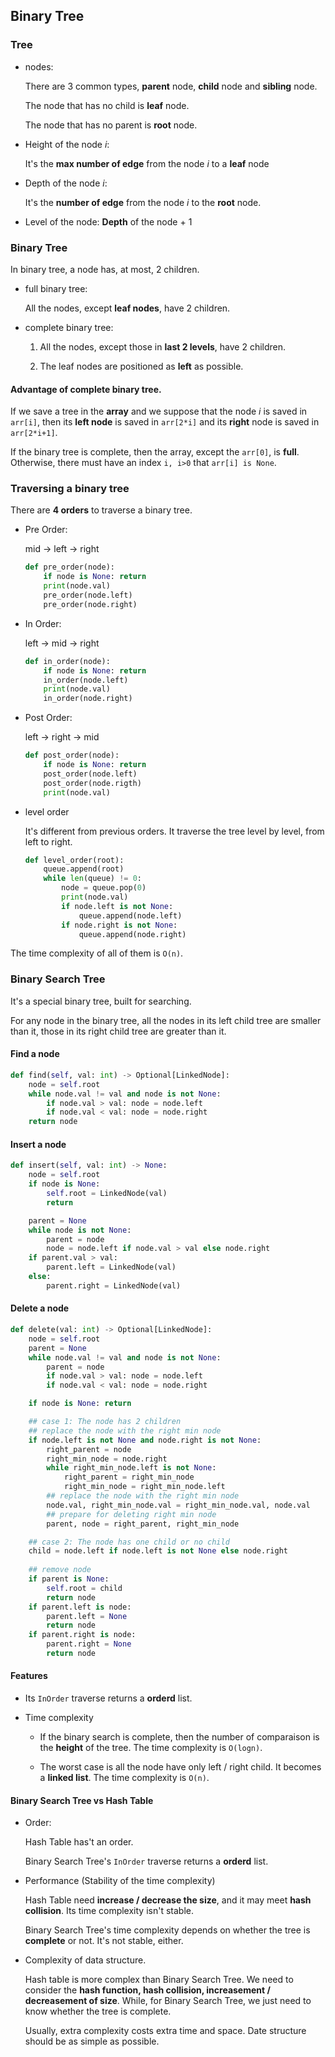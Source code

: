 ## Binary Tree

### Tree

- nodes:

  There are 3 common types, **parent** node, **child** node and **sibling** node.

  The node that has no child is **leaf** node.

  The node that has no parent is **root** node.

- Height of the node _i_:

  It's the **max number of edge** from the node _i_ to a **leaf** node

- Depth of the node _i_:

  It's the **number of edge** from the node _i_ to the **root** node.

- Level of the node: **Depth** of the node + 1

### Binary Tree

In binary tree, a node has, at most, 2 children.

- full binary tree:

  All the nodes, except **leaf nodes**, have 2 children.

- complete binary tree:

  1. All the nodes, except those in **last 2 levels**, have 2 children.

  2. The leaf nodes are positioned as **left** as possible.

#### Advantage of complete binary tree.

If we save a tree in the **array** and we suppose that the node _i_ is saved in `arr[i]`, then its **left node** is saved in `arr[2*i]` and its **right** node is saved in `arr[2*i+1]`.

If the binary tree is complete, then the array, except the `arr[0]`, is **full**. Otherwise, there must have an index `i, i>0` that `arr[i] is None`.

### Traversing a binary tree

There are **4 orders** to traverse a binary tree.

- Pre Order:

  mid -> left -> right

  ```python
  def pre_order(node):
      if node is None: return
      print(node.val)
      pre_order(node.left)
      pre_order(node.right)
  ```

- In Order:

  left -> mid -> right

  ```python
  def in_order(node):
      if node is None: return
      in_order(node.left)
      print(node.val)
      in_order(node.right)
  ```

- Post Order:

  left -> right -> mid

  ```python
  def post_order(node):
      if node is None: return
      post_order(node.left)
      post_order(node.rigth)
      print(node.val)
  ```

- level order

  It's different from previous orders. It traverse the tree level by level, from left to right.

  ```python
  def level_order(root):
      queue.append(root)
      while len(queue) != 0:
          node = queue.pop(0)
          print(node.val)
          if node.left is not None:
              queue.append(node.left)
          if node.right is not None:
              queue.append(node.right)
  ```

The time complexity of all of them is `O(n)`.

### Binary Search Tree

It's a special binary tree, built for searching.

For any node in the binary tree, all the nodes in its left child tree are smaller than it, those in its right child tree are greater than it.

#### Find a node

```python
def find(self, val: int) -> Optional[LinkedNode]:
    node = self.root
    while node.val != val and node is not None:
        if node.val > val: node = node.left
        if node.val < val: node = node.right
    return node
```

#### Insert a node

```python
def insert(self, val: int) -> None:
    node = self.root
    if node is None:
        self.root = LinkedNode(val)
        return

    parent = None
    while node is not None:
        parent = node
        node = node.left if node.val > val else node.right
    if parent.val > val:
        parent.left = LinkedNode(val)
    else:
        parent.right = LinkedNode(val)
```

#### Delete a node

```python
def delete(val: int) -> Optional[LinkedNode]:
    node = self.root
    parent = None
    while node.val != val and node is not None:
        parent = node
        if node.val > val: node = node.left
        if node.val < val: node = node.right

    if node is None: return

    ## case 1: The node has 2 children
    ## replace the node with the right min node
    if node.left is not None and node.right is not None:
        right_parent = node
        right_min_node = node.right
        while right_min_node.left is not None:
            right_parent = right_min_node
            right_min_node = right_min_node.left
        ## replace the node with the right min node
        node.val, right_min_node.val = right_min_node.val, node.val
        ## prepare for deleting right min node
        parent, node = right_parent, right_min_node

    ## case 2: The node has one child or no child
    child = node.left if node.left is not None else node.right
    
    ## remove node
    if parent is None:
        self.root = child
        return node
    if parent.left is node:
        parent.left = None
        return node
    if parent.right is node:
        parent.right = None
        return node
```

#### Features

- Its `InOrder` traverse returns a **orderd** list.

- Time complexity

  - If the binary search is complete, then the number of comparaison is the **height** of the tree. The time complexity is `O(logn)`.

  - The worst case is all the node have only left / right child. It becomes a **linked list**. The time complexity is `O(n)`.

#### Binary Search Tree vs Hash Table

- Order:

  Hash Table has't an order.

  Binary Search Tree's `InOrder` traverse returns a **orderd** list.

- Performance (Stability of the time complexity)

  Hash Table need **increase / decrease the size**, and it may meet **hash collision**. Its time complexity isn't stable.

  Binary Search Tree's time complexity depends on whether the tree is **complete** or not. It's not stable, either.

- Complexity of data structure.

  Hash table is more complex than Binary Search Tree. We need to consider the **hash function, hash collision, increasement / decreasement of size**. While, for Binary Search Tree, we just need to know whether the tree is complete.

  Usually, extra complexity costs extra time and space. Date structure should be as simple as possible.
